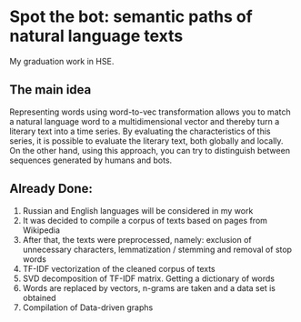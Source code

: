 # Spot the bot: semantic paths of natural language texts
My graduation work in HSE. 
## The main idea
Representing words using word-to-vec transformation allows you to match a natural language word to a multidimensional vector and thereby turn a literary text into a time series. By evaluating the characteristics of this series, it is possible to evaluate the literary text, both globally and locally. On the other hand, using this approach, you can try to distinguish between sequences generated by humans and bots.
## Already Done:
1. Russian and English languages will be considered in my work
2. It was decided to compile a corpus of texts based on pages from Wikipedia
3. After that, the texts were preprocessed, namely: exclusion of unnecessary characters, lemmatization / stemming and removal of stop words
4. TF-IDF vectorization of the cleaned corpus of texts
5. SVD decomposition of TF-IDF matrix. Getting a dictionary of words
6. Words are replaced by vectors, n-grams are taken and a data set is obtained
7. Compilation of Data-driven graphs
